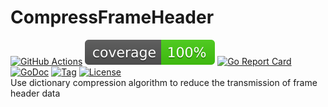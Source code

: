 # CompressFrameHeader
 [![GitHub Actions](https://github.com/For-ACGN/CompressFrameHeader/workflows/Go/badge.svg)](https://github.com/For-ACGN/CompressFrameHeader/actions)
 [![Go Coverage](https://raw.githubusercontent.com/For-ACGN/Resource/main/CompressFrameHeader/badge/coverage.svg)](https://raw.githack.com/For-ACGN/Resource/main/CompressFrameHeader/coverage/coverage.html)
 [![Go Report Card](https://goreportcard.com/badge/github.com/For-ACGN/CompressFrameHeader)](https://goreportcard.com/report/github.com/For-ACGN/CompressFrameHeader)
 [![GoDoc](https://godoc.org/github.com/For-ACGN/CompressFrameHeader?status.svg)](http://godoc.org/github.com/For-ACGN/CompressFrameHeader)
 [![Tag](https://img.shields.io/github/v/tag/For-ACGN/CompressFrameHeader)]()
 [![License](https://img.shields.io/github/license/For-ACGN/CompressFrameHeader.svg)](https://github.com/For-ACGN/CompressFrameHeader/blob/main/LICENSE)\
 Use dictionary compression algorithm to reduce the transmission of frame header data
